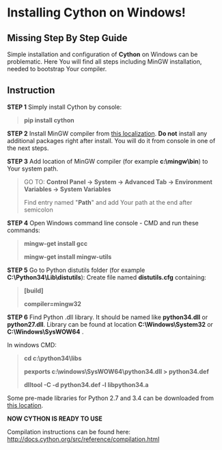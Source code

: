 Installing Cython on Windows!
===================
Missing Step By Step Guide
-------------


Simple installation and configuration of **Cython** on Windows can be problematic. Here You will find all steps including MinGW installation, needed to bootstrap Your compiler.


Instruction
-------------

**STEP 1**
Simply install Cython by console: 
> **pip install cython**

**STEP 2**
Install MinGW compiler from [this localization](http://sourceforge.net/projects/mingw/files/latest/download?source=files).  **Do not** install any additional packages right after install. You will do it from console in one of the next steps.

**STEP 3**
Add location of MinGW compiler (for example **c:\mingw\bin**) to Your system path. 
> GO TO: **Control Panel -> System -> Advanced Tab -> Environment Variables -> System Variables**
> 
> Find entry named "**Path**" and add Your path at the end after semicolon

**STEP 4**
Open Windows command line console - CMD and run these commands: 
> **mingw-get install gcc**
> 
> **mingw-get install mingw-utils**

**STEP 5**
Go to Python distutils folder (for example **C:\Python34\Lib\distutils**):
Create file named **distutils.cfg** containing:
> **[build]**
> 
> **compiler=mingw32**

**STEP 6**
Find Python .dll library. It should be named like **python34.dll** or **python27.dll**. Library can be found at location **C:\Windows\System32** or **C:\Windows\SysWOW64** .

In windows CMD: 
> **cd c:\python34\libs**
> 
> **pexports c:\windows\SysWOW64\python34.dll > python34.def**
> 
> **dlltool -C -d python34.def -l libpython34.a**

Some pre-made libraries for Python 2.7 and 3.4 can be downloaded from [this location](http://www.pythonic.me/wp-content/uploads/2016/01/libpython.zip).

**NOW CYTHON IS READY TO USE**

Compilation instructions can be found here:
http://docs.cython.org/src/reference/compilation.html
